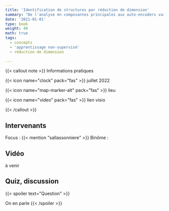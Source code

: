 ```yaml
---
title: 'Identification de structures par réduction de dimension'
summary: "De l'analyse en composantes principales aux auto-encoders variationnels"
date: '2021-01-01'
type: book
weight: 40
math: true
tags:
  - concepts
  - 'apprentissage non-supervisé'
  - réduction de dimension
  
---
```


{{< callout note >}}
Informations pratiques

{{< icon name="clock" pack="fas" >}} juillet 2022

{{< icon name="map-marker-alt" pack="fas" >}} lieu

{{< icon name="video" pack="fas" >}} lien visio

{{< /callout >}}

## Intervenants

Focus : {{< mention "sallassonniere" >}}
Binôme : 

## Vidéo

à venir

<!-- {{< youtube rfscVS0vtbw >}} -->

## Quiz, discussion

{{< spoiler text="Question" >}}

On en parle
{{< /spoiler >}}

